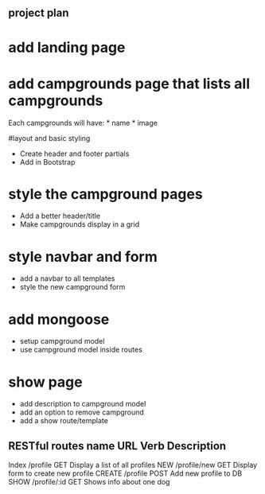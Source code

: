 project plan
------------    
# add landing page
# add campgrounds page that lists all campgrounds

Each campgrounds will have:
    * name
    * image

    
#layout and basic styling
* Create header and footer partials
* Add in Bootstrap

# style the campground pages
* Add a better header/title
* Make campgrounds display in a grid

# style navbar and form
* add a navbar to all templates
* style the new campground form

# add mongoose
* setup campground model
* use campground model inside routes

# show page
* add description to campground model
* add an option to remove campground
* add a show route/template

RESTful routes
name    URL             Verb    Description
-------------------------------------------------------------------
Index   /profile        GET     Display a list of all profiles
NEW     /profile/new    GET     Display form to create new profile
CREATE  /profile        POST    Add new profile to DB
SHOW    /profile/:id       GET     Shows info about one dog


